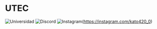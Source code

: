 # UTEC
![Universidad](https://raw.githubusercontent.com/kato420/UTEC/main/mel.jpg)
![Discord](https://img.shields.io/discord/729672926432985098?style=social&label=Discord&logo=discord) 
![Instagram](https://img.shields.io/badge/Instagram-@kato_420-E4405F?style=for-the-badge&logo=instagram&logoColor=white&labelColor=101010)(https://instagram.com/kato420_0)
